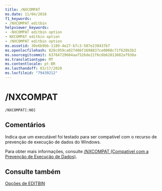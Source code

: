 ```yaml
---
title: /NXCOMPAT
ms.date: 11/04/2016
f1_keywords:
- /NXCOMPAT_editbin
helpviewer_keywords:
- -NXCOMPAT editbin option
- NXCOMPAT editbin option
- /NXCOMPAT editbin option
ms.assetid: 30e6b9bb-1189-4e27-b7c3-587e239437b7
ms.openlocfilehash: 828c959ca027406f2698837ce0008c71f628b3b2
ms.sourcegitcommit: 63784729604aaf526de21f6c6b62813882af930a
ms.translationtype: MT
ms.contentlocale: pt-BR
ms.lasthandoff: 03/17/2020
ms.locfileid: "79439212"
---
```

# <a name="nxcompat"></a>/NXCOMPAT

```
/NXCOMPAT[:NO]
```

## <a name="remarks"></a>Comentários

Indica que um executável foi testado para ser compatível com o recurso de prevenção de execução de dados do Windows.

Para obter mais informações, consulte [/NXCOMPAT (Compatível com a Prevenção de Execução de Dados)](nxcompat-compatible-with-data-execution-prevention.md).

## <a name="see-also"></a>Consulte também

[Opções de EDITBIN](editbin-options.md)
